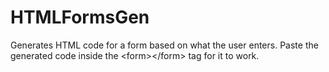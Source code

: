 # HTMLFormsGen
Generates HTML code for a form based on what the user enters. Paste the generated code inside the &lt;form>&lt;/form> tag for it to work.
